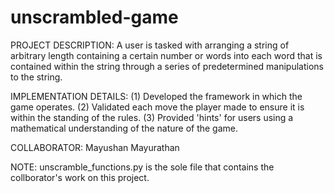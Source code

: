 # unscrambled-game
PROJECT DESCRIPTION: A user is tasked with arranging a string of arbitrary length containing a certain number or words into each word that is contained within the string through a series of predetermined manipulations to the string. 

IMPLEMENTATION DETAILS: (1) Developed the framework in which the game operates. (2) Validated each move the player made to ensure it is within the standing of the rules. (3) Provided 'hints' for users using a mathematical understanding of the nature of the game.


COLLABORATOR: Mayushan Mayurathan

NOTE: unscramble_functions.py is the sole file that contains the collborator's work on this project.
